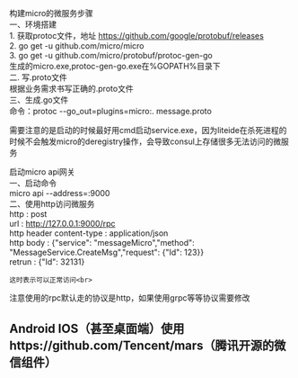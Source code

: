 构建micro的微服务步骤<br>
一、环境搭建<br>
	1. 获取protoc文件，地址 https://github.com/google/protobuf/releases<br>
	2. go get -u github.com/micro/micro<br>
	3. go get -u github.com/micro/protobuf/protoc-gen-go<br>
	生成的micro.exe,protoc-gen-go.exe在%GOPATH%目录下<br>
二. 写.proto文件<br>
	根据业务需求书写正确的.proto文件<br>
三、生成.go文件<br>
	命令：protoc --go_out=plugins=micro:. message.proto<br>
	
需要注意的是启动的时候最好用cmd启动service.exe，因为liteide在杀死进程的时候不会触发micro的deregistry操作，会导致consul上存储很多无法访问的微服务<br>

启动micro api网关<br>
一、启动命令<br>
	micro api --address=:9000<br>
二、使用http访问微服务<br>
	http : post<br>
	url : http://127.0.0.1:9000/rpc<br>
	http header content-type : application/json<br>
	http body : {"service": "messageMicro","method": "MessageService.CreateMsg","request": {"Id": 123}}<br>
	retrun : {"Id": 32131}<br>
	
	这时表示可以正常访问<br>
	
注意使用的rpc默认走的协议是http，如果使用grpc等等协议需要修改<br>

## Android IOS（甚至桌面端）使用https://github.com/Tencent/mars（腾讯开源的微信组件）